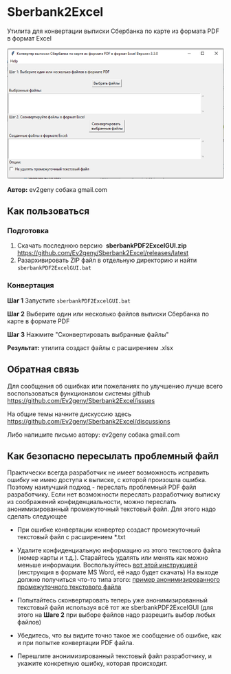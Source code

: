 # Sberbank2Excel

Утилита для конвертации выписки Сбербанка по карте из формата PDF в формат Excel

![Sberbank2Excel.PNG](misc/Sberbank2Excel.PNG "Sberbank2Excel")


**Автор:** ev2geny собака gmail.com


## Как пользоваться

### Подготовка
1. Скачать последнюю версию  **sberbankPDF2ExcelGUI.zip** https://github.com/Ev2geny/Sberbank2Excel/releases/latest 
1. Разархивировать ZIP файл в отдельную директорию и найти `sberbankPDF2ExcelGUI.bat`

### Конвертация 

**Шаг 1** Запустите `sberbankPDF2ExcelGUI.bat`

**Шаг 2** Выберите один или несколько файлов выписки Сбербанка по карте в формате PDF

**Шаг 3** Нажмите "Сконвертировать выбранные файлы"

**Результат:** утилита создаст файлы с расширением .xlsx 

## Обратная связь
Для сообщения об ошибках или пожеланиях по улучшению лучше всего воспользоваться функционалом системы github https://github.com/Ev2geny/Sberbank2Excel/issues

На общие темы начните дискуссию здесь https://github.com/Ev2geny/Sberbank2Excel/discussions

Либо напишите письмо автору: ev2geny собака gmail.com

## Как безопасно пересылать проблемный файл
Практически всегда разработчик не имеет возможность исправить ошибку не имею доступа к выписке, с которой произошла ошибка. Поэтому наилучший подход - переслать проблемный PDF файл разработчику. 
Если нет возможности переслать разработчику выписку из соображений конфиденциальности, можно переслать анонимизированный промежуточный текстовый файл. Для этого надо сделать следующее
- При ошибке конвертации конвертер создаст промежуточный текстовый файл с расширением *.txt
- Удалите конфиденциальную информацию из этого текстового файла (номер карты и т.д.). Старайтесь удалять или менять как можно меньше информации. Воспользуйтесь [вот этой инструкцией](misc/Anonymisation%20instructions.docx) (инструкция в формате MS Word, её надо будет скачать)
На выходе должно получиться что-то типа этого: [пример анонимизированного промежуточного текстового файла](misc/2107_Stavropol_format_anonymized_reduced.txt)

- Попытайтесь сконвертировать теперь уже анонимизированный текстовый файл используя всё тот же sberbankPDF2ExcelGUI (для этого на **Шаге 2** при выборе файлов надо разрешить выбор любых файлов)
- Убедитесь, что вы видите точно такое же сообщение об ошибке, как и при попытке конвертации PDF файла.
- Перешлите анонимизированный текстовый файл разработчику, и укажите конкретную ошибку, которая происходит.

